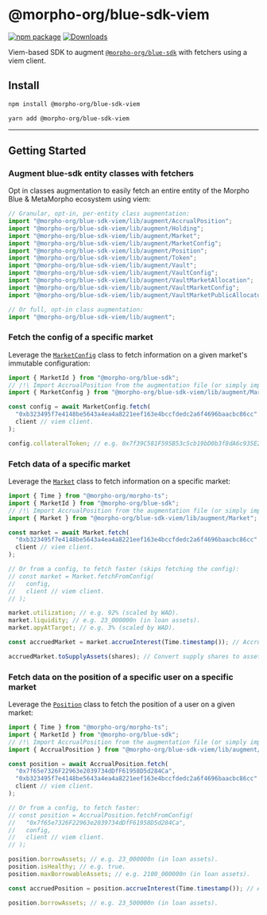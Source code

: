 # @morpho-org/blue-sdk-viem

[![npm package][npm-img]][npm-url]
[![Downloads][downloads-img]][downloads-url]

Viem-based SDK to augment [`@morpho-org/blue-sdk`](../blue-sdk/) with fetchers using a viem client.

## Install

```bash
npm install @morpho-org/blue-sdk-viem
```

```bash
yarn add @morpho-org/blue-sdk-viem
```

---

## Getting Started

### Augment blue-sdk entity classes with fetchers

Opt in classes augmentation to easily fetch an entire entity of the Morpho Blue & MetaMorpho ecosystem using viem:

```typescript
// Granular, opt-in, per-entity class augmentation:
import "@morpho-org/blue-sdk-viem/lib/augment/AccrualPosition";
import "@morpho-org/blue-sdk-viem/lib/augment/Holding";
import "@morpho-org/blue-sdk-viem/lib/augment/Market";
import "@morpho-org/blue-sdk-viem/lib/augment/MarketConfig";
import "@morpho-org/blue-sdk-viem/lib/augment/Position";
import "@morpho-org/blue-sdk-viem/lib/augment/Token";
import "@morpho-org/blue-sdk-viem/lib/augment/Vault";
import "@morpho-org/blue-sdk-viem/lib/augment/VaultConfig";
import "@morpho-org/blue-sdk-viem/lib/augment/VaultMarketAllocation";
import "@morpho-org/blue-sdk-viem/lib/augment/VaultMarketConfig";
import "@morpho-org/blue-sdk-viem/lib/augment/VaultMarketPublicAllocatorConfig";

// Or full, opt-in class augmentation:
import "@morpho-org/blue-sdk-viem/lib/augment";
```

### Fetch the config of a specific market

Leverage the [`MarketConfig`](./src/market/MarketConfig.ts) class to fetch information on a given market's immutable configuration:

```typescript
import { MarketId } from "@morpho-org/blue-sdk";
// /!\ Import AccrualPosition from the augmentation file (or simply import the file)
import { MarketConfig } from "@morpho-org/blue-sdk-viem/lib/augment/MarketConfig";

const config = await MarketConfig.fetch(
  "0xb323495f7e4148be5643a4ea4a8221eef163e4bccfdedc2a6f4696baacbc86cc" as MarketId,
  client // viem client.
);

config.collateralToken; // e.g. 0x7f39C581F595B53c5cb19bD0b3f8dA6c935E2Ca0.
```

### Fetch data of a specific market

Leverage the [`Market`](./src/market/Market.ts) class to fetch information on a specific market:

```typescript
import { Time } from "@morpho-org/morpho-ts";
import { MarketId } from "@morpho-org/blue-sdk";
// /!\ Import AccrualPosition from the augmentation file (or simply import the file)
import { Market } from "@morpho-org/blue-sdk-viem/lib/augment/Market";

const market = await Market.fetch(
  "0xb323495f7e4148be5643a4ea4a8221eef163e4bccfdedc2a6f4696baacbc86cc" as MarketId,
  client // viem client.
);

// Or from a config, to fetch faster (skips fetching the config):
// const market = Market.fetchFromConfig(
//   config,
//   client // viem client.
// );

market.utilization; // e.g. 92% (scaled by WAD).
market.liquidity; // e.g. 23_000000n (in loan assets).
market.apyAtTarget; // e.g. 3% (scaled by WAD).

const accruedMarket = market.accrueInterest(Time.timestamp()); // Accrue interest to the latest's timestamp.

accruedMarket.toSupplyAssets(shares); // Convert supply shares to assets.
```

### Fetch data on the position of a specific user on a specific market

Leverage the [`Position`](./src/position/Position.ts) class to fetch the position of a user on a given market:

```typescript
import { Time } from "@morpho-org/morpho-ts";
import { MarketId } from "@morpho-org/blue-sdk";
// /!\ Import AccrualPosition from the augmentation file (or simply import the file)
import { AccrualPosition } from "@morpho-org/blue-sdk-viem/lib/augment/Position";

const position = await AccrualPosition.fetch(
  "0x7f65e7326F22963e2039734dDfF61958D5d284Ca",
  "0xb323495f7e4148be5643a4ea4a8221eef163e4bccfdedc2a6f4696baacbc86cc" as MarketId,
  client // viem client.
);

// Or from a config, to fetch faster:
// const position = AccrualPosition.fetchFromConfig(
//   "0x7f65e7326F22963e2039734dDfF61958D5d284Ca",
//   config,
//   client // viem client.
// );

position.borrowAssets; // e.g. 23_000000n (in loan assets).
position.isHealthy; // e.g. true.
position.maxBorrowableAssets; // e.g. 2100_000000n (in loan assets).

const accruedPosition = position.accrueInterest(Time.timestamp()); // Accrue interest to the latest's timestamp.

position.borrowAssets; // e.g. 23_500000n (in loan assets).
```

[downloads-img]: https://img.shields.io/npm/dt/@morpho-org/blue-sdk-viem
[downloads-url]: https://www.npmtrends.com/@morpho-org/blue-sdk-viem
[npm-img]: https://img.shields.io/npm/v/@morpho-org/blue-sdk-viem
[npm-url]: https://www.npmjs.com/package/@morpho-org/blue-sdk-viem
